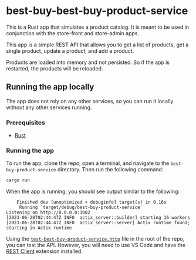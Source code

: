 # best-buy-best-buy-product-service

This is a Rust app that simulates a product catalog. It is meant to be used in conjunction with the store-front and store-admin apps.

This app is a simple REST API that allows you to get a list of products, get a single product, update a product, and add a product.

Products are loaded into memory and not persisted. So if the app is restarted, the products will be reloaded.

## Running the app locally

The app does not rely on any other services, so you can run it locally without any other services running.

### Prerequisites

- [Rust](https://www.rust-lang.org/tools/install)

### Running the app

To run the app, clone the repo, open a terminal, and navigate to the `best-buy-product-service` directory. Then run the following command:

```bash
cargo run
```

When the app is running, you should see output similar to the following:

```text
    Finished dev [unoptimized + debuginfo] target(s) in 0.16s
     Running `target/debug/best-buy-product-service`
Listening on http://0.0.0.0:3002
[2023-06-28T02:44:47Z INFO  actix_server::builder] starting 16 workers
[2023-06-28T02:44:47Z INFO  actix_server::server] Actix runtime found; starting in Actix runtime
```

Using the [`test-best-buy-product-service.http`](./test-best-buy-product-service.http) file in the root of the repo, you can test the API. However, you will need to use VS Code and have the [REST Client](https://marketplace.visualstudio.com/items?itemName=humao.rest-client) extension installed.